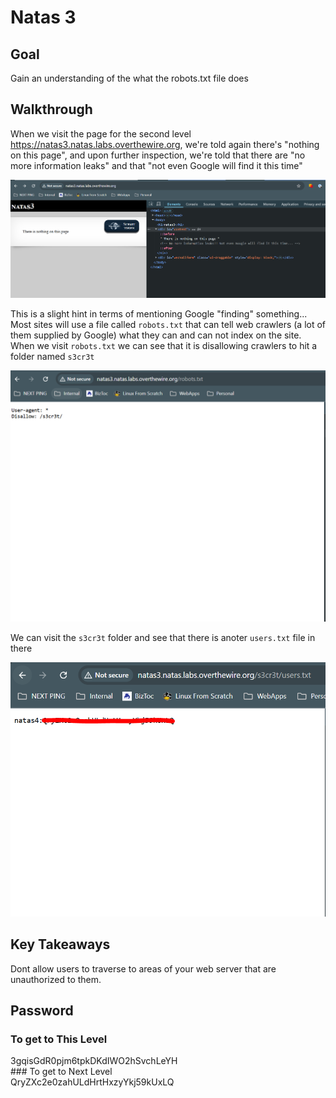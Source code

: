 # Natas 3
## Goal
Gain an understanding of the what the robots.txt file does

## Walkthrough
When we visit the page for the second level https://natas3.natas.labs.overthewire.org, we're told again there's "nothing on this page", and upon further inspection, we're told that there are "no more information leaks" and that "not even Google will find it this time"

![natas 3 inspect](../docs/images/natas3_0.png)

This is a slight hint in terms of mentioning Google "finding" something... Most sites will use a file called `robots.txt` that can tell web crawlers (a lot of them supplied by Google) what they can and can not index on the site. When we visit `robots.txt` we can see that it is disallowing crawlers to hit a folder named `s3cr3t`

![natas 3 inspect](../docs/images/natas3_1.png)

We can visit the `s3cr3t` folder and see that there is anoter `users.txt` file in there

![natas 3 inspect](../docs/images/natas3_2.png)

## Key Takeaways
Dont allow users to traverse to areas of your web server that are unauthorized to them.

## Password
### To get to This Level
<div class="blurred-text">
3gqisGdR0pjm6tpkDKdIWO2hSvchLeYH
</div>
### To get to Next Level
<div class="blurred-text">
QryZXc2e0zahULdHrtHxzyYkj59kUxLQ
</div>



